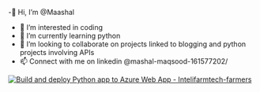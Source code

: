 -👋 Hi, I’m @Maashal
- 👀 I’m interested in coding
- 🌱 I’m currently learning python
- 💞️ I’m looking to collaborate on projects linked to blogging and python projects involving APIs
- 📫 Connect with me on linkedin @mashal-maqsood-161577202/


<!---
Maashal/Maashal is a ✨ special ✨ repository because its `README.md` (this file) appears on your GitHub profile.
You can click the Preview link to take a look at your changes.
--->
[![Build and deploy Python app to Azure Web App - Intelifarmtech-farmers](https://github.com/keerthikorumilli/IntelliFarmTech_Websitefor_Farmers/actions/workflows/main_intelifarmtech-farmers.yml/badge.svg)](https://github.com/keerthikorumilli/IntelliFarmTech_Websitefor_Farmers/actions/workflows/main_intelifarmtech-farmers.yml)
